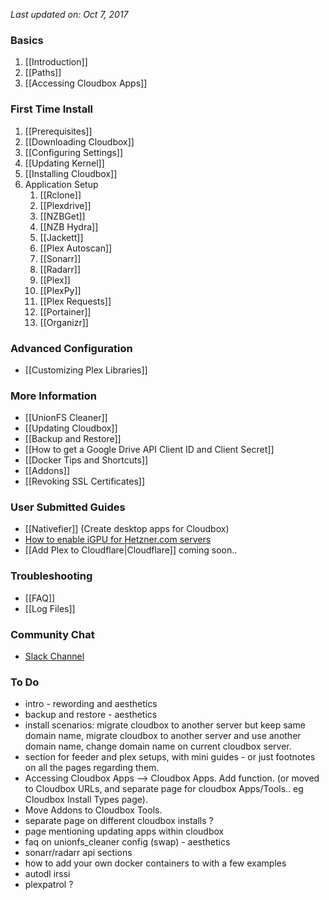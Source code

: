 _Last updated on: Oct 7, 2017_

### Basics ###
1. [[Introduction]]
1. [[Paths]]
1. [[Accessing Cloudbox Apps]]

### First Time Install ###
1. [[Prerequisites]]
1. [[Downloading Cloudbox]]
1. [[Configuring Settings]]
1. [[Updating Kernel]]
1. [[Installing Cloudbox]]
1. Application Setup
    1. [[Rclone]]
    1. [[Plexdrive]]
    1. [[NZBGet]]
    1. [[NZB Hydra]]
    1. [[Jackett]]
    1. [[Plex Autoscan]]
    1. [[Sonarr]]
    1. [[Radarr]]
    1. [[Plex]]
    1. [[PlexPy]]
    1. [[Plex Requests]]
    1. [[Portainer]]
    1. [[Organizr]]

### Advanced Configuration ###
- [[Customizing Plex Libraries]]

### More Information ###
- [[UnionFS Cleaner]]
- [[Updating Cloudbox]]
- [[Backup and Restore]]
- [[How to get a Google Drive API Client ID and Client Secret]]
- [[Docker Tips and Shortcuts]]
- [[Addons]]
- [[Revoking SSL Certificates]]

### User Submitted Guides
- [[Nativefier]] (Create desktop apps for Cloudbox)
- [How to enable iGPU for Hetzner.com servers](https://github.com/desimaniac/docs/blob/master/enable_igpu_on_hetzner.md)
- [[Add Plex to Cloudflare|Cloudflare]] coming soon..

### Troubleshooting ###
- [[FAQ]]
- [[Log Files]]

### Community Chat ###
- [Slack Channel](https://join.slack.com/t/cloud-box/shared_invite/MjM1NTI2OTEwMzIyLTE1MDQzOTAyNDAtYWNhOWY2NzNiZA)


### To Do ###
- intro - rewording and aesthetics
- backup and restore - aesthetics
- install scenarios: migrate cloudbox to another server but keep same domain name, migrate cloudbox to another server and use another domain name, change domain name on current cloudbox server.
- section for feeder and plex setups, with mini guides - or just footnotes on all the pages regarding them.
- Accessing Cloudbox Apps --> Cloudbox Apps. Add function. (or moved to Cloudbox URLs, and separate page for cloudbox Apps/Tools.. eg Cloudbox Install Types page).
- Move Addons to Cloudbox Tools.
- separate page on different cloudbox installs ?
- page mentioning updating apps within cloudbox
- faq on unionfs_cleaner config (swap) - aesthetics
- sonarr/radarr api sections
- how to add your own docker containers to with a few examples
- autodl irssi
- plexpatrol ?